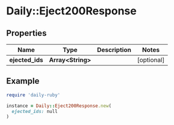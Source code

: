 # Daily::Eject200Response

## Properties

| Name | Type | Description | Notes |
| ---- | ---- | ----------- | ----- |
| **ejected_ids** | **Array&lt;String&gt;** |  | [optional] |

## Example

```ruby
require 'daily-ruby'

instance = Daily::Eject200Response.new(
  ejected_ids: null
)
```

